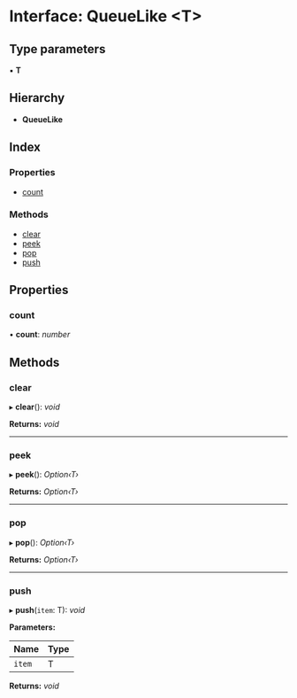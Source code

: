 
# Interface: QueueLike <**T**>

## Type parameters

▪ **T**

## Hierarchy

* **QueueLike**

## Index

### Properties

* [count](queuelike.md#count)

### Methods

* [clear](queuelike.md#clear)
* [peek](queuelike.md#peek)
* [pop](queuelike.md#pop)
* [push](queuelike.md#push)

## Properties

###  count

• **count**: *number*

## Methods

###  clear

▸ **clear**(): *void*

**Returns:** *void*

___

###  peek

▸ **peek**(): *Option‹T›*

**Returns:** *Option‹T›*

___

###  pop

▸ **pop**(): *Option‹T›*

**Returns:** *Option‹T›*

___

###  push

▸ **push**(`item`: T): *void*

**Parameters:**

Name | Type |
------ | ------ |
`item` | T |

**Returns:** *void*
